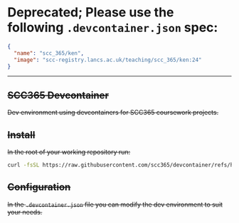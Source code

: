 # Deprecated; Please use the following `.devcontainer.json` spec: 

```json
{
  "name": "scc_365/ken",
  "image": "scc-registry.lancs.ac.uk/teaching/scc_365/ken:24"
}
```






-----

## ~~SCC365 Devcontainer~~

~~Dev environment using devcontainers for SCC365 coursework projects.~~

## ~~Install~~

~~In the root of your working repository run:~~

```bash
curl -fsSL https://raw.githubusercontent.com/scc365/devcontainer/refs/heads/main/devcontainer.json -o .devcontainer.json
```

## ~~Configuration~~

~~In the `.devcontainer.json` file you can modify the dev environment to suit your needs.~~
